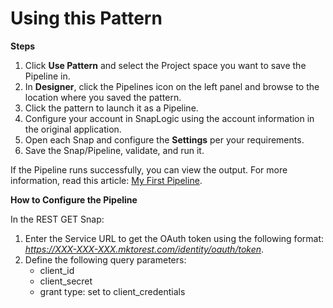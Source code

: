 # Using this Pattern

**Steps**

1. Click **Use Pattern** and select the Project space you want to save the Pipeline in.
2. In **Designer**, click the Pipelines icon on the left panel and browse to the location where you saved the pattern.
3. Click the pattern to launch it as a Pipeline.
4. Configure your account in SnapLogic using the account information in the original application.
5. Open each Snap and configure the **Settings** per your requirements.
6. Save the Snap/Pipeline, validate, and run it.

If the Pipeline runs successfully, you can view the output. For more information, read this article: [My First Pipeline](https://docs-snaplogic.atlassian.net/wiki/spaces/SD/pages/1438412).

**How to Configure the Pipeline**

In the REST GET Snap:

1. Enter the Service URL to get the OAuth token using the following format:\
   _https://XXX-XXX-XXX.mktorest.com/identity/oauth/token_.
2. Define the following query parameters:&#x20;
   * client\_id
   * client\_secret
   * grant type: set to client\_credentials
